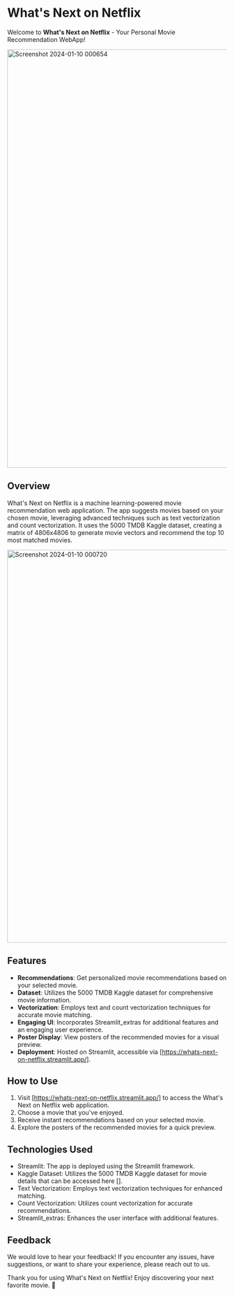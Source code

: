 # What's Next on Netflix

Welcome to **What's Next on Netflix** - Your Personal Movie Recommendation WebApp!

<img width="960" alt="Screenshot 2024-01-10 000654" src="https://github.com/thatdamncoder/whats-next-on-netflix/assets/144144009/e7fd9890-42f5-435c-a6cb-19471ede83e8">


## Overview

What's Next on Netflix is a machine learning-powered movie recommendation web application. The app suggests movies based on your chosen movie, leveraging advanced techniques such as text vectorization and count vectorization. It uses the 5000 TMDB Kaggle dataset, creating a matrix of 4806x4806 to generate movie vectors and recommend the top 10 most matched movies.


 <img width="901" alt="Screenshot 2024-01-10 000720" src="https://github.com/thatdamncoder/whats-next-on-netflix/assets/144144009/d1a07c7b-d06b-42cd-be30-b54fdb74b35b">


## Features

- **Recommendations**: Get personalized movie recommendations based on your selected movie.
- **Dataset**: Utilizes the 5000 TMDB Kaggle dataset for comprehensive movie information.
- **Vectorization**: Employs text and count vectorization techniques for accurate movie matching.
- **Engaging UI**: Incorporates Streamlit_extras for additional features and an engaging user experience.
- **Poster Display**: View posters of the recommended movies for a visual preview.
- **Deployment**: Hosted on Streamlit, accessible via [https://whats-next-on-netflix.streamlit.app/].

## How to Use

1. Visit [https://whats-next-on-netflix.streamlit.app/] to access the What's Next on Netflix web application.
2. Choose a movie that you've enjoyed.
3. Receive instant recommendations based on your selected movie.
4. Explore the posters of the recommended movies for a quick preview.

## Technologies Used

- Streamlit: The app is deployed using the Streamlit framework.
- Kaggle Dataset: Utilizes the 5000 TMDB Kaggle dataset for movie details that can be accessed here [].
- Text Vectorization: Employs text vectorization techniques for enhanced matching.
- Count Vectorization: Utilizes count vectorization for accurate recommendations.
- Streamlit_extras: Enhances the user interface with additional features.

## Feedback

We would love to hear your feedback! If you encounter any issues, have suggestions, or want to share your experience, please reach out to us.

Thank you for using What's Next on Netflix! Enjoy discovering your next favorite movie. 🍿
